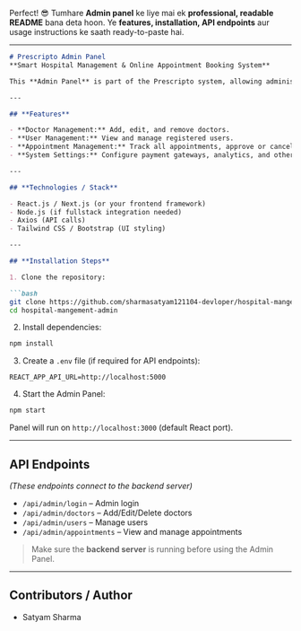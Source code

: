 Perfect! 😎 Tumhare **Admin panel** ke liye mai ek **professional, readable README** bana deta hoon. Ye **features, installation, API endpoints** aur usage instructions ke saath ready-to-paste hai.

---

````markdown
# Prescripto Admin Panel  
**Smart Hospital Management & Online Appointment Booking System**

This **Admin Panel** is part of the Prescripto system, allowing administrators to manage **Doctors, Users, Appointments**, and **system settings** efficiently.

---

## **Features**

- **Doctor Management:** Add, edit, and remove doctors.  
- **User Management:** View and manage registered users.  
- **Appointment Management:** Track all appointments, approve or cancel as needed.  
- **System Settings:** Configure payment gateways, analytics, and other system-wide settings.  

---

## **Technologies / Stack**

- React.js / Next.js (or your frontend framework)  
- Node.js (if fullstack integration needed)  
- Axios (API calls)  
- Tailwind CSS / Bootstrap (UI styling)  

---

## **Installation Steps**

1. Clone the repository:

```bash
git clone https://github.com/sharmasatyam121104-devloper/hospital-mangement-admin.git
cd hospital-mangement-admin
````

2. Install dependencies:

```bash
npm install
```

3. Create a `.env` file (if required for API endpoints):

```env
REACT_APP_API_URL=http://localhost:5000
```

4. Start the Admin Panel:

```bash
npm start
```

Panel will run on `http://localhost:3000` (default React port).

---

## **API Endpoints**

*(These endpoints connect to the backend server)*

* `/api/admin/login` – Admin login
* `/api/admin/doctors` – Add/Edit/Delete doctors
* `/api/admin/users` – Manage users
* `/api/admin/appointments` – View and manage appointments

> Make sure the **backend server** is running before using the Admin Panel.

---

## **Contributors / Author**

* Satyam Sharma



